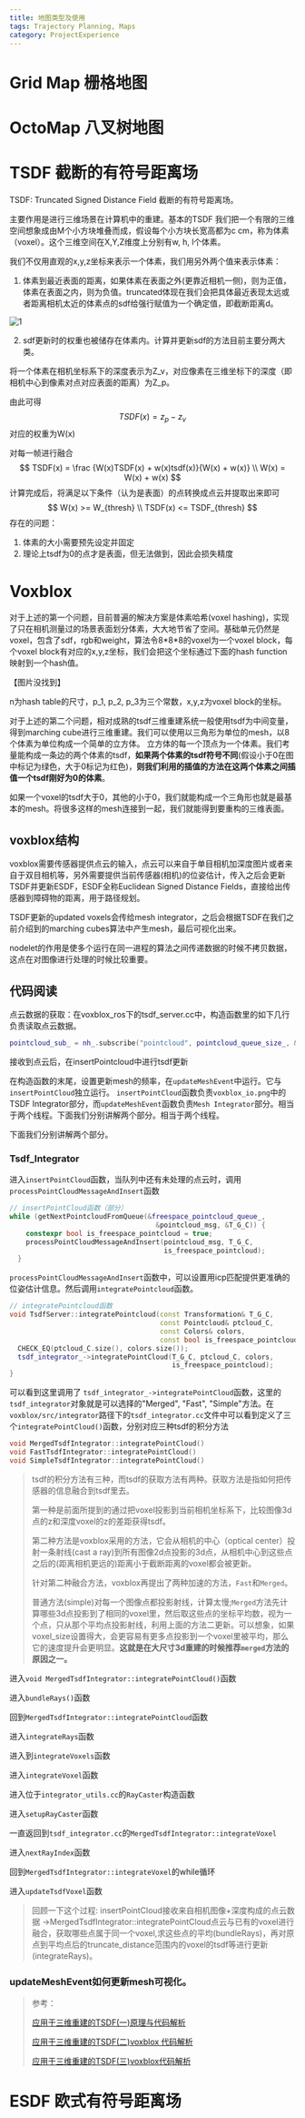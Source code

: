 ```yaml
---
title: 地图类型及使用
tags: Trajectory Planning, Maps
category: ProjectExperience
---
```


# Grid Map 栅格地图







# OctoMap 八叉树地图





# TSDF 截断的有符号距离场

TSDF: Truncated Signed Distance Field 截断的有符号距离场。

主要作用是进行三维场景在计算机中的重建。基本的TSDF 我们把一个有限的三维空间想象成由M个小方块堆叠而成，假设每个小方块长宽高都为c cm，称为体素（voxel）。这个三维空间在X,Y,Z维度上分别有w, h, l个体素。

我们不仅用直观的x,y,z坐标来表示一个体素，我们用另外两个值来表示体素：

1. 体素到最近表面的距离，如果体素在表面之外(更靠近相机一侧)，则为正值，体素在表面之内，则为负值。truncated体现在我们会把具体最近表现太远或者距离相机太近的体素点的sdf给强行赋值为一个确定值，即截断距离d。

![1](https://raw.githubusercontent.com/Lbaron980810/blog_img/main/websitePics/1.png)

2. sdf更新时的权重也被储存在体素内。计算并更新sdf的方法目前主要分两大类。

将一个体素在相机坐标系下的深度表示为Z_v，对应像素在三维坐标下的深度（即相机中心到像素对点对应表面的距离）为Z_p。

由此可得
$$
TSDF(x) = z_p - z_v
$$
对应的权重为W(x)

对每一帧进行融合
$$
TSDF(x) = \frac {W(x)TSDF(x) + w(x)tsdf(x)}{W(x) + w(x)} \\
W(x) = W(x) + w(x)
$$
计算完成后，将满足以下条件（认为是表面）的点转换成点云并提取出来即可
$$
W(x) >= W_{thresh} \\
TSDF(x) <= TSDF_{thresh}
$$
存在的问题：

1. 体素的大小需要预先设定并固定
2. 理论上tsdf为0的点才是表面，但无法做到，因此会损失精度



# Voxblox

对于上述的第一个问题，目前普遍的解决方案是体素哈希(voxel hashing)，实现了只在相机测量过的场景表面划分体素，大大地节省了空间。基础单元仍然是voxel，包含了sdf，rgb和weight，算法令8\*8\*8的voxel为一个voxel block，每个voxel block有对应的x,y,z坐标，我们会把这个坐标通过下面的hash function 映射到一个hash值。

【图片没找到】

n为hash table的尺寸，p_1, p_2, p_3为三个常数，x,y,z为voxel block的坐标。



对于上述的第二个问题，相对成熟的tsdf三维重建系统一般使用tsdf为中间变量，得到marching cube进行三维重建。我们可以使用以三角形为单位的mesh，以8个体素为单位构成一个简单的立方体。  立方体的每一个顶点为一个体素。我们考量能构成一条边的两个体素的tsdf，**如果两个体素的tsdf符号不同**(假设小于0在图中标记为绿色，大于0标记为红色)，**则我们利用的插值的方法在这两个体素之间插值一个tsdf刚好为0的体素**。

如果一个voxel的tsdf大于0，其他的小于0，我们就能构成一个三角形也就是最基本的mesh。将很多这样的mesh连接到一起，我们就能得到要重构的三维表面。



## voxblox结构

voxblox需要传感器提供点云的输入，点云可以来自于单目相机加深度图片或者来自于双目相机等，另外需要提供当前传感器(相机)的位姿估计，传入之后会更新TSDF并更新ESDF，ESDF全称Euclidean Signed Distance Fields，直接给出传感器到障碍物的距离，用于路径规划。

TSDF更新的updated voxels会传给mesh integrator，之后会根据TSDF在我们之前介绍到的marching cubes算法中产生mesh，最后可视化出来。

nodelet的作用是使多个运行在同一进程的算法之间传递数据的时候不拷贝数据，这点在对图像进行处理的时候比较重要。

## 代码阅读

点云数据的获取：在voxblox_ros下的tsdf_server.cc中，构造函数里的如下几行负责读取点云数据。

```cpp
pointcloud_sub_ = nh_.subscribe("pointcloud", pointcloud_queue_size_, &TsdfServer::insertPointcloud, this);
```

接收到点云后，在insertPointcloud中进行tsdf更新



在构造函数的末尾，设置更新mesh的频率，在`updateMeshEvent`中运行。它与`insertPointCloud`独立运行。 `insertPointCloud`函数负责`voxblox_io.png`中的TSDF Integrator部分，而`updateMeshEvent`函数负责`Mesh Integrator`部分。相当于两个线程。下面我们分别讲解两个部分。相当于两个线程。

下面我们分别讲解两个部分。  

### Tsdf_Integrator

  进入`insertPointCloud`函数，当队列中还有未处理的点云时，调用`processPointCloudMessageAndInsert`函数

```cpp
// insertPointCloud函数（部分）
while (getNextPointcloudFromQueue(&freespace_pointcloud_queue_,
                                    &pointcloud_msg, &T_G_C)) {
    constexpr bool is_freespace_pointcloud = true;
    processPointCloudMessageAndInsert(pointcloud_msg, T_G_C,
                                      is_freespace_pointcloud);
  }
```

`processPointCloudMessageAndInsert`函数中，可以设置用icp匹配提供更准确的位姿估计信息。然后调用`integratePointcloud`函数。

```cpp
// integratePointcloud函数
void TsdfServer::integratePointcloud(const Transformation& T_G_C,
                                     const Pointcloud& ptcloud_C,
                                     const Colors& colors,
                                     const bool is_freespace_pointcloud) {
  CHECK_EQ(ptcloud_C.size(), colors.size());
  tsdf_integrator_->integratePointCloud(T_G_C, ptcloud_C, colors,
                                        is_freespace_pointcloud);
}
```

可以看到这里调用了 `tsdf_integrator_->integratePointCloud`函数，这里的`tsdf_integrator`对象就是可以选择的"Merged", "Fast", "Simple"方法。在`voxblox/src/integrator`路径下的`tsdf_integrator.cc`文件中可以看到定义了三个`integratePointCloud()`函数，分别对应三种tsdf的积分方法

```cpp
void MergedTsdfIntegrator::integratePointCloud()
void FastTsdfIntegrator::integratePointCloud()
void SimpleTsdfIntegrator::integratePointCloud()
```

> tsdf的积分方法有三种，而tsdf的获取方法有两种。获取方法是指如何把传感器的信息融合到tsdf里去。
>
> 第一种是前面所提到的通过把voxel投影到当前相机坐标系下，比较图像3d点的z和深度voxel的z的差距获得tsdf。
>
> 第二种方法是voxblox采用的方法，它会从相机的中心（optical center）投射一条射线(cast a ray)到所有图像2d点投影的3d点，从相机中心到这些点之后的(距离相机更远的)距离小于截断距离的voxel都会被更新。
>
> 针对第二种融合方法，voxblox再提出了两种加速的方法，`Fast`和`Merged`。
>
> 普通方法(simple)对每一个图像点都投影射线，计算太慢;`Merged`方法先计算哪些3d点投影到了相同的voxel里，然后取这些点的坐标平均数，视为一个点，只从那个平均点投影射线，利用上面的方法二更新。可以想象，如果voxel_size设置得大，会更容易有更多点投影到一个voxel里被平均，那么它的速度提升会更明显。**这就是在大尺寸3d重建的时候推荐`merged`方法的原因之一。**

进入`void MergedTsdfIntegrator::integratePointCloud()`函数



进入`bundleRays()`函数  



  回到`MergedTsdfIntegrator::integratePointCloud`函数  



进入`integrateRays`函数



进入到`integrateVoxels`函数  



进入`integrateVoxel`函数



进入位于`integrator_utils.cc`的`RayCaster`构造函数  



进入`setupRayCaster`函数  





一直返回到`tsdf_integrator.cc`的`MergedTsdfIntegrator::integrateVoxel`  



进入`nextRayIndex`函数  



回到`MergedTsdfIntegrator::integrateVoxel`的while循环  



进入`updateTsdfVoxel`函数



> 回顾一下这个过程:   insertPointCloud接收来自相机图像+深度构成的点云数据  ->MergedTsdfIntegrator::integratePointCloud点云与已有的voxel进行融合，获取哪些点属于同一个voxel,求这些点的平均(bundleRays)，再对原点到平均点后的truncate_distance范围内的voxel的tsdf等进行更新(integrateRays)。







### updateMeshEvent如何更新mesh可视化。



> 参考：
>
> [应用于三维重建的TSDF(一)原理与代码解析](https://www.guyuehome.com/15664)
>
> [应用于三维重建的TSDF(二)voxblox 代码解析](https://www.guyuehome.com/15994)
>
> [应用于三维重建的TSDF(三)voxblox代码解析](https://www.guyuehome.com/15944)






# ESDF 欧式有符号距离场

























